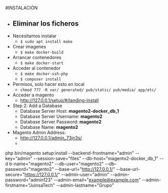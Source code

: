 #INSTALACIÓN

- Eliminar los ficheros
    - 
- Necesitamos instalar
    - `$ sudo apt install make`
- Crear imagenes
    - `$ make docker-build`
- Arrancar contenedores
    - `$ make docker-start`
- Acceder al contenedor
    - `$ make docker-ssh-php`
    - `$ composer install`
- Permisos, solo hacer esto en local
    - `chmod 777 -R var/ generated/ pub/static/ pub/media/ app/etc/` 
- Acceder a magento
    - http://127.0.0.1/setup/#/landing-install
- Step 2: Add a Database
    - Database Server Host: **magento2-docker_db_1**
    - Database Server Username: **magento2**
    - Database Server Password: **magento2** 
    - Database Name: **magento2**
- Magento Admin Address:
    - http://127.0.0.1/admin_73jn3s/
    -
    

php bin/magento setup:install --backend-frontname="admin" --key="admin" --session-save="files" --db-host="magento2-docker_db_1" --d  b-name="magento2" --db-user="magento2" --db-password="magento2" --base-url="http://127.0.0.1/" --base-url-secure="https://127.0.0.1/" --admin-user="admin" --admin-password="admin123" --admin-email="example@example.com" --admin-firstname="JuinsaTech" --admin-lastname="Grupo"


